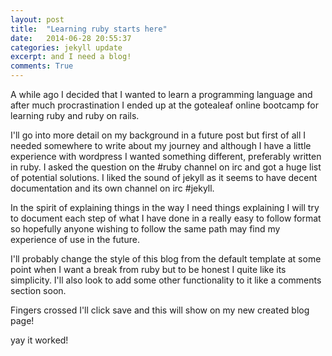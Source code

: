 ```yaml
---
layout: post
title:  "Learning ruby starts here"
date:   2014-06-28 20:55:37
categories: jekyll update
excerpt: and I need a blog!
comments: True
---
```


A while ago I decided that I wanted to learn a programming language and after much procrastination I ended up at the gotealeaf online bootcamp for learning ruby and ruby on rails. 

I'll go into more detail on my background in a future post but first of all I needed somewhere to write about my journey and although I have a little experience with wordpress I wanted something different, preferably written in ruby. I asked the question on the #ruby channel on irc and got a huge list of potential solutions. I liked the sound of jekyll as it seems to have decent documentation and its own channel on irc #jekyll. 

In the spirit of explaining things in the way I need things explaining I will try to document each step of what I have done in a really easy to follow format so hopefully anyone wishing to follow the same path may find my experience of use in the future.

I'll probably change the style of this blog from the default template at some point when I want a break from ruby but to be honest I quite like its simplicity. I'll also look to add some other functionality to it like a comments section soon. 

Fingers crossed I'll click save and this will show on my new created blog page!

yay it worked!

